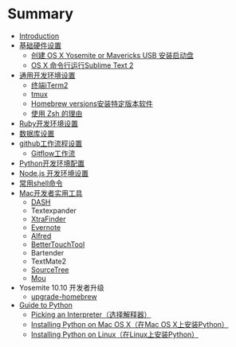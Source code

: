 # Summary

* [Introduction](README.md)
* [基础硬件设置](ji_chu_ying_jian_she_zhi.md)
   * [创建 OS X Yosemite or Mavericks USB 安装启动盘](chuang_jian_os_x_yosemite_or_mavericks_usb_an_zhuang_qi_dong_pan.md)
   * [OS X 命令行运行Sublime Text 2](os_x_ming_ling_xing_yun_xing_sublime_text_2.md)
* [通用开发环境设置](tong_yong_kai_fa_huan_jing_she_zhi.md)
   * [终端iTerm2](zhong_duan_iterm2.md)
   * [tmux](tmux.md)
   * [Homebrew versions安装特定版本软件](homebrew_versionsan_zhuang_te_ding_ban_ben_ruan_jian.md)
   * [使用 Zsh 的理由](shi_yong_zsh_de_li_you.md)
* [Ruby开发环境设置](rubykai_fa_huan_jing_she_zhi.md)
* [数据库设置](shu_ju_ku_she_zhi.md)
* [github工作流程设置](githubgong_zuo_liu_cheng_she_zhi.md)
   * [Gitflow工作流](gitflowgong_zuo_liu.md)
* [Python开发环境配置](pythonkai_fa_huan_jing_pei_zhi.md)
* [Node.js 开发环境设置](nodejs_kai_fa_huan_jing_she_zhi.md)
* [常用shell命令](chang_yong_shell_ming_ling.md)
* [Mac开发者实用工具](mackai_fa_zhe_shi_yong_gong_ju.md)
   * [DASH](dash.md)
   * Textexpander
   * [XtraFinder](xtrafinder.md)
   * [Evernote](evernote.md)
   * [Alfred](alfred.md)
   * [BetterTouchTool](bettertouchtool.md)
   * Bartender
   * TextMate2
   * [SourceTree](sourcetree.md)
   * [Mou](mou.md)
* Yosemite 10.10 开发者升级
   * [upgrade-homebrew](upgrade-homebrew.md)
* [Guide to Python](guide_to_python.md)
   * [Picking an Interpreter（选择解释器）](picking_an_interpreterff08_xuan_ze_jie_shi_qi_ff09.md)
   * [Installing Python on Mac OS X（在Mac OS X上安装Python）](installing_python_on_mac_os_xff08_zai_mac_os_x_shang_an_zhuang_python.md)
   * [Installing Python on Linux（在Linux上安装Python）](installing_python_on_linuxff08_zai_linux_shang_an_zhuang_python.md)

